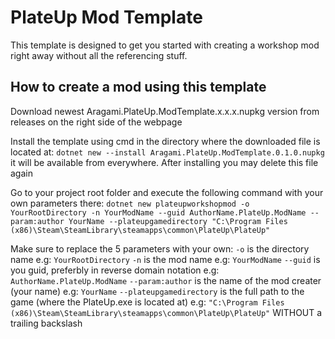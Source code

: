 # PlateUp Mod Template

This template is designed to get you started with creating a workshop mod right away without all the referencing stuff.

## How to create a mod using this template

Download newest Aragami.PlateUp.ModTemplate.x.x.x.nupkg version from releases on the right side of the webpage

Install the template using cmd in the directory where the downloaded file is located at: ``dotnet new --install Aragami.PlateUp.ModTemplate.0.1.0.nupkg`` it will be available from everywhere. After installing you may delete this file again

Go to your project root folder and execute the following command with your own parameters there: ``dotnet new plateupworkshopmod -o YourRootDirectory -n YourModName --guid AuthorName.PlateUp.ModName --param:author YourName --plateupgamedirectory "C:\Program Files (x86)\Steam\SteamLibrary\steamapps\common\PlateUp\PlateUp"``

Make sure to replace the 5 parameters with your own:
``-o`` is the directory name  e.g: ``YourRootDirectory``
``-n`` is the mod name  e.g: ``YourModName``
``--guid`` is you guid, preferbly in reverse domain notation  e.g: ``AuthorName.PlateUp.ModName``
``--param:author`` is the name of the mod creater (your name)  e.g: ``YourName``
``--plateupgamedirectory`` is the full path to the game (where the PlateUp.exe is located at)  e.g: ``"C:\Program Files (x86)\Steam\SteamLibrary\steamapps\common\PlateUp\PlateUp"`` WITHOUT a trailing backslash
